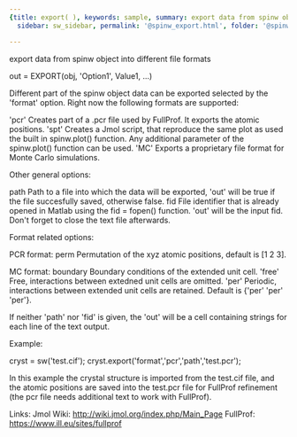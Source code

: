```yaml
---
{title: export( ), keywords: sample, summary: export data from spinw object into different file formats,
  sidebar: sw_sidebar, permalink: '@spinw_export.html', folder: '@spinw', mathjax: 'true'}

---
```

  export data from spinw object into different file formats
 
  out = EXPORT(obj, 'Option1', Value1, ...)
 
  Different part of the spinw object data can be exported selected by the
  'format' option. Right now the following formats are supported:
 
  'pcr'     Creates part of a .pcr file used by FullProf. It exports the
            atomic positions.
  'spt'     Creates a Jmol script, that reproduce the same plot as used the
            built in spinw.plot() function. Any additional parameter of the
            spinw.plot() function can be used.
  'MC'      Exports a proprietary file format for Monte Carlo simulations.
 
 
  Other general options:
 
  path      Path to a file into which the data will be exported, 'out' will
            be true if the file succesfully saved, otherwise false.
  fid       File identifier that is already opened in Matlab using the
            fid = fopen() function. 'out' will be the input fid. Don't
            forget to close the text file afterwards.
 
 
  Format related options:
 
  PCR format:
  perm      Permutation of the xyz atomic positions, default is [1 2 3].
 
  MC format:
  boundary  Boundary conditions of the extended unit cell.
                  'free'  Free, interactions between extedned unit cells are
                          omitted.
                  'per'   Periodic, interactions between extended unit cells
                          are retained.
              Default is {'per' 'per' 'per'}.
 
  If neither 'path' nor 'fid' is given, the 'out' will be a cell containing
  strings for each line of the text output.
 
  Example:
 
  cryst = sw('test.cif');
  cryst.export('format','pcr','path','test.pcr');
 
  In this example the crystal structure is imported from the test.cif file,
  and the atomic positions are saved into the test.pcr file for FullProf
  refinement (the pcr file needs additional text to work with FullProf).
 
  Links:
  Jmol Wiki: http://wiki.jmol.org/index.php/Main_Page
  FullProf:  https://www.ill.eu/sites/fullprof
 
